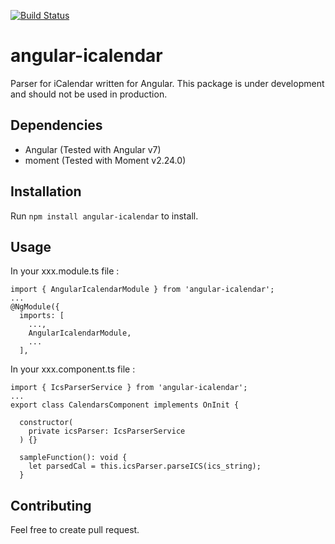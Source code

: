 [![Build Status](https://travis-ci.com/godardth/angular-icalendar.svg?branch=master)](https://travis-ci.com/godardth/angular-icalendar)

# angular-icalendar

Parser for iCalendar written for Angular. This package is under development and should not be used in production.

## Dependencies

- Angular (Tested with Angular v7)
- moment (Tested with Moment v2.24.0)

## Installation

Run `npm install angular-icalendar` to install.

## Usage

In your xxx.module.ts file :
```
import { AngularIcalendarModule } from 'angular-icalendar';
...
@NgModule({
  imports: [
    ...,
    AngularIcalendarModule,
    ...
  ],
```

In your xxx.component.ts file :
```
import { IcsParserService } from 'angular-icalendar';
...
export class CalendarsComponent implements OnInit {

  constructor(
    private icsParser: IcsParserService
  ) {}

  sampleFunction(): void {
    let parsedCal = this.icsParser.parseICS(ics_string);
  }
```

## Contributing

Feel free to create pull request.
